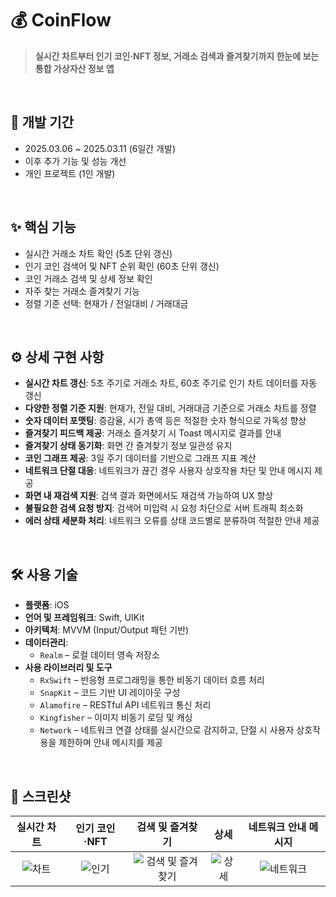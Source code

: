 # 💰 CoinFlow

> **실시간 차트부터 인기 코인·NFT 정보, 거래소 검색과 즐겨찾기까지 한눈에 보는 통합 가상자산 정보 앱**

<br>

## 📆 개발 기간

- 2025.03.06 ~ 2025.03.11 (6일간 개발)  
- 이후 추가 기능 및 성능 개선
- 개인 프로젝트 (1인 개발)

<br>

## ✨ 핵심 기능

- 실시간 거래소 차트 확인 (5초 단위 갱신)
- 인기 코인 검색어 및 NFT 순위 확인 (60초 단위 갱신)
- 코인 거래소 검색 및 상세 정보 확인
- 자주 찾는 거래소 즐겨찾기 기능
- 정렬 기준 선택: 현재가 / 전일대비 / 거래대금

<br>

## ⚙️ 상세 구현 사항

- **실시간 차트 갱신**: 5초 주기로 거래소 차트, 60초 주기로 인기 차트 데이터를 자동 갱신  
- **다양한 정렬 기준 지원**: 현재가, 전일 대비, 거래대금 기준으로 거래소 차트를 정렬  
- **숫자 데이터 포맷팅**: 증감율, 시가 총액 등은 적절한 숫자 형식으로 가독성 향상  
- **즐겨찾기 피드백 제공**: 거래소 즐겨찾기 시 Toast 메시지로 결과를 안내  
- **즐겨찾기 상태 동기화**: 화면 간 즐겨찾기 정보 일관성 유지  
- **코인 그래프 제공**: 3일 주기 데이터를 기반으로 그래프 지표 계산  
- **네트워크 단절 대응**: 네트워크가 끊긴 경우 사용자 상호작용 차단 및 안내 메시지 제공  
- **화면 내 재검색 지원**: 검색 결과 화면에서도 재검색 가능하여 UX 향상  
- **불필요한 검색 요청 방지**: 검색어 미입력 시 요청 차단으로 서버 트래픽 최소화  
- **에러 상태 세분화 처리**: 네트워크 오류를 상태 코드별로 분류하여 적절한 안내 제공

<br>

## 🛠 사용 기술

- **플랫폼**: iOS
- **언어 및 프레임워크**: Swift, UIKit
- **아키텍처**: MVVM (Input/Output 패턴 기반)
- **데이터관리**:
  - `Realm` – 로컬 데이터 영속 저장소
- **사용 라이브러리 및 도구**
  - `RxSwift` – 반응형 프로그래밍을 통한 비동기 데이터 흐름 처리
  - `SnapKit` – 코드 기반 UI 레이아웃 구성
  - `Alamofire` – RESTful API 네트워크 통신 처리
  - `Kingfisher` – 이미지 비동기 로딩 및 캐싱
  - `Network` – 네트워크 연결 상태를 실시간으로 감지하고, 단절 시 사용자 상호작용을 제한하며 안내 메시지를 제공
    
<br>

## 📸 스크린샷

| 실시간 차트 | 인기 코인·NFT | 검색 및 즐겨찾기 | 상세 | 네트워크 안내 메시지 |
|:--:|:--:|:--:|:--:|:--:|
| ![차트](https://github.com/user-attachments/assets/df76cf36-57da-47de-b0e1-dfb2e8a6681a) | ![인기](https://github.com/user-attachments/assets/eb727141-6b27-4ec2-afa0-dcc4812e45ce) | ![검색 및 즐겨찾기](https://github.com/user-attachments/assets/994a8d45-326c-4cff-954b-c837fe0b7a6a) | ![상세](https://github.com/user-attachments/assets/e11ba6ae-fb9a-4213-8b44-3745911ea74e) | ![네트워크](https://github.com/user-attachments/assets/81687130-a1ac-44bc-a38f-decb2e23f9ad) |





<br>
